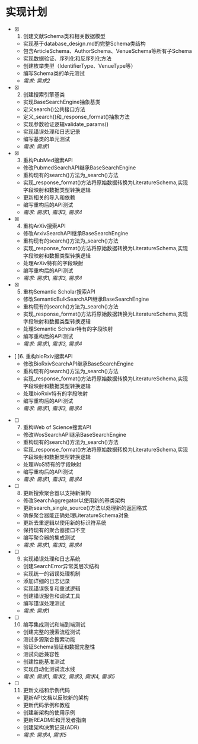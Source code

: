 # 实现计划

- [x] 1. 创建文献Schema类和相关数据模型
  - 实现基于database_design.md的完整Schema类结构
  - 包含ArticleSchema、AuthorSchema、VenueSchema等所有子Schema
  - 实现数据验证、序列化和反序列化方法
  - 创建枚举类型（IdentifierType、VenueType等）
  - 编写Schema类的单元测试
  - _需求: 需求2_

- [x] 2. 创建搜索引擎基类
  - 实现BaseSearchEngine抽象基类
  - 定义search()公共接口方法
  - 定义_search()和_response_format()抽象方法
  - 实现参数验证逻辑validate_params()
  - 实现错误处理和日志记录
  - 编写基类的单元测试
  - _需求: 需求1_

- [x] 3. 重构PubMed搜索API
  - 修改PubmedSearchAPI继承BaseSearchEngine
  - 重构现有的search()方法为_search()方法
  - 实现_response_format()方法将原始数据转换为LiteratureSchema,实现字段映射和数据类型转换逻辑
  - 更新相关的导入和依赖
  - 编写重构后的API测试
  - _需求: 需求1, 需求3, 需求4_

- [x] 4. 重构ArXiv搜索API
  - 修改ArxivSearchAPI继承BaseSearchEngine
  - 重构现有的search()方法为_search()方法
  - 实现_response_format()方法将原始数据转换为LiteratureSchema,实现字段映射和数据类型转换逻辑
  - 处理ArXiv特有的字段映射
  - 编写重构后的API测试
  - _需求: 需求1, 需求3, 需求4_

- [x] 5. 重构Semantic Scholar搜索API





  - 修改SemanticBulkSearchAPI继承BaseSearchEngine
  - 重构现有的search()方法为_search()方法
  - 实现_response_format()方法将原始数据转换为LiteratureSchema,实现字段映射和数据类型转换逻辑
  - 处理Semantic Scholar特有的字段映射
  - 编写重构后的API测试
  - _需求: 需求1, 需求3, 需求4_

- [ ]6. 重构bioRxiv搜索API
  - 修改BioRxivSearchAPI继承BaseSearchEngine
  - 重构现有的search()方法为_search()方法
  - 实现_response_format()方法将原始数据转换为LiteratureSchema,实现字段映射和数据类型转换逻辑
  - 处理bioRxiv特有的字段映射
  - 编写重构后的API测试
  - _需求: 需求1, 需求3, 需求4_

- [ ] 7. 重构Web of Science搜索API
  - 修改WosSearchAPI继承BaseSearchEngine
  - 重构现有的search()方法为_search()方法
  - 实现_response_format()方法将原始数据转换为LiteratureSchema,实现字段映射和数据类型转换逻辑
  - 处理WoS特有的字段映射
  - 编写重构后的API测试
  - _需求: 需求1, 需求3, 需求4_

- [ ] 8. 更新搜索聚合器以支持新架构
  - 修改SearchAggregator以使用新的基类架构
  - 更新search_single_source()方法以处理新的返回格式
  - 确保聚合器能正确处理LiteratureSchema对象
  - 更新去重逻辑以使用新的标识符系统
  - 保持现有的聚合器接口不变
  - 编写聚合器的集成测试
  - _需求: 需求1, 需求3, 需求4_

- [ ] 9. 实现错误处理和日志系统
  - 创建SearchError异常类层次结构
  - 实现统一的错误处理机制
  - 添加详细的日志记录
  - 实现错误恢复和重试逻辑
  - 创建错误报告和调试工具
  - 编写错误处理测试
  - _需求: 需求1_

- [ ] 10. 编写集成测试和端到端测试
  - 创建完整的搜索流程测试
  - 测试多源聚合搜索功能
  - 验证Schema验证和数据完整性
  - 测试向后兼容性
  - 创建性能基准测试
  - 实现自动化测试流水线
  - _需求: 需求1, 需求2, 需求3, 需求4, 需求5_

- [ ] 11. 更新文档和示例代码
  - 更新API文档以反映新的架构
  - 更新代码示例和教程
  - 创建新架构的使用示例
  - 更新README和开发者指南
  - 创建架构决策记录(ADR)
  - _需求: 需求4, 需求5_